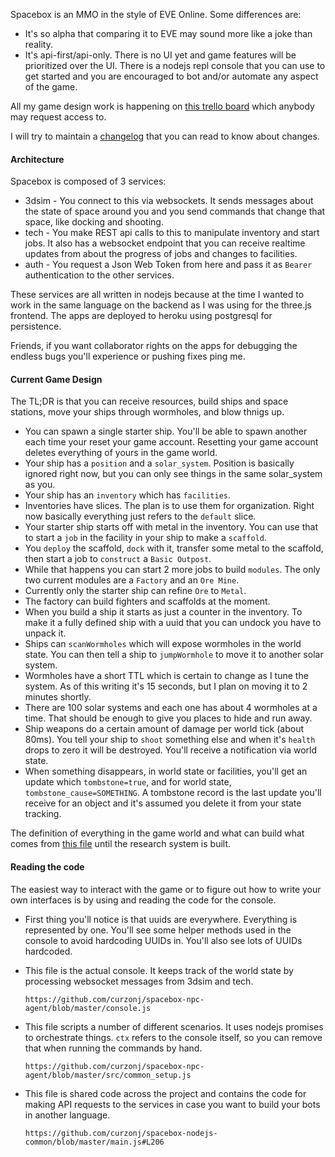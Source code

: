 Spacebox is an MMO in the style of EVE Online. Some differences are:

* It's so alpha that comparing it to EVE may sound more like a joke than reality.
* It's api-first/api-only. There is no UI yet and game features will be prioritized over the UI. There is a nodejs repl console that you can use to get started and you are encouraged to bot and/or automate any aspect of the game.

All my game design work is happening on [this trello board](https://trello.com/b/r3BCdYOs/spacebox) which anybody may request access to.

I will try to maintain a [changelog](../CHANGELOG.md) that you can read to know about changes.

#### Architecture

Spacebox is composed of 3 services:

* 3dsim - You connect to this via websockets. It sends messages about the state of space around you and you send commands that change that space, like docking and shooting.
* tech - You make REST api calls to this to manipulate inventory and start jobs. It also has a websocket endpoint that you can receive realtime updates from about the progress of jobs and changes to facilities.
* auth - You request a Json Web Token from here and pass it as `Bearer` authentication to the other services.

These services are all written in nodejs because at the time I wanted to work in the same language on the backend as I was using for the three.js frontend. The apps are deployed to heroku using postgresql for persistence.

Friends, if you want collaborator rights on the apps for debugging the endless bugs you'll experience or pushing fixes ping me.


#### Current Game Design

The TL;DR is that you can receive resources, build ships and space stations, move your ships through wormholes, and blow thnigs up.

* You can spawn a single starter ship. You'll be able to spawn another each time your reset your game account. Resetting your game account deletes everything of yours in the game world.
* Your ship has a `position` and a `solar_system`. Position is basically ignored right now, but you can only see things in the same solar_system as you.
* Your ship has an `inventory` which has `facilities`.
* Inventories have slices. The plan is to use them for organization. Right now basically everything just refers to the `default` slice.
* Your starter ship starts off with metal in the inventory. You can use that to start a `job` in the facility in your ship to make a `scaffold`.
* You `deploy` the scaffold, `dock` with it, transfer some metal to the scaffold, then start a job to `construct` a `Basic Outpost`.
* While that happens you can start 2 more jobs to build `modules`. The only two current modules are a `Factory` and an `Ore Mine`.
* Currently only the starter ship can refine `Ore` to `Metal`.
* The factory can build fighters and scaffolds at the moment.
* When you build a ship it starts as just a counter in the inventory. To make it a fully defined ship with a uuid that you can undock you have to unpack it.
* Ships can `scanWormholes` which will expose wormholes in the world state. You can then tell a ship to `jumpWormhole` to move it to another solar system.
* Wormholes have a short TTL which is certain to change as I tune the system. As of this writing it's 15 seconds, but I plan on moving it to 2 minutes shortly.
* There are 100 solar systems and each one has about 4 wormholes at a time. That should be enough to give you places to hide and run away. 
* Ship weapons do a certain amount of damage per world tick (about 80ms). You tell your ship to `shoot` something else and when it's `health` drops to zero it will be destroyed. You'll receive a notification via world state.
* When something disappears, in world state or facilities, you'll get an update which `tombstone=true`, and for world state, `tombstone_cause=SOMETHING`. A tombstone record is the last update you'll receive for an object and it's assumed you delete it from your state tracking.


The definition of everything in the game world and what can build what comes from [this file](https://github.com/curzonj/spacebox-tech/blob/master/src/blueprint_demo.js) until the research system is built.

#### Reading the code 

The easiest way to interact with the game or to figure out how to write your own interfaces is by using and reading the code for the console.

* First thing you'll notice is that uuids are everywhere. Everything is represented by one. You'll see some helper methods used in the console to avoid hardcoding UUIDs in. You'll also see lots of UUIDs hardcoded.

* This file is the actual console. It keeps track of the world state by processing websocket messages from 3dsim and tech.
	
	```
	https://github.com/curzonj/spacebox-npc-agent/blob/master/console.js
	```

* This file scripts a number of different scenarios. It uses nodejs promises to orchestrate things. `ctx` refers to the console itself, so you can remove that when running the commands by hand.

	```
	https://github.com/curzonj/spacebox-npc-agent/blob/master/src/common_setup.js
	```

* This file is shared code across the project and contains the code for making API requests to the services in case you want to build your bots in another language.

	```
	https://github.com/curzonj/spacebox-nodejs-common/blob/master/main.js#L206
	```